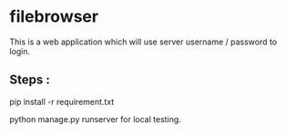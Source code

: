 # filebrowser

This is a web application which will use server username / password to login. 


Steps :
-------

pip install -r requirement.txt

python manage.py runserver for local testing.




